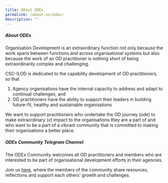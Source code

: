 ```yaml
---
title: About ODEx
permalink: /about-us/odex/
description: ""
---
```

##### About ODEx

Organisation Development is an extraordinary function not only because the work spans between functions and across organisational systems but also because the work of an OD practitioner is nothing short of being extraordinarily complex and challenging.
 
CSC-ILOD is dedicated to the capability development of OD practitioners, so that 
1) Agency organisations have the internal capacity to address and adapt to continual challenges, and 
2) OD practitioners have the ability to support their leaders in building future-fit, healthy and sustainable organisations 
 
We want to support practitioners who undertake the OD journey (*ode*) to make extraordinary (*x*) impact to the organisations they are a part of and who want to be a part of a vibrant community that is committed to making their organisations a better place.


##### ODEx Community Telegram Channel

The ODEx Community welcomes all OD practitioners and members who are interested to be part of organisational development efforts in their agencies.

Join us <a href="https://go.gov.sg/odexcommunity" target="_blank">here</a>, where the members of the community share resources, reflections and support each others' growth and challenges.